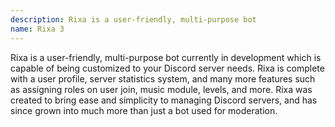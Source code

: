 ```yaml
---
description: Rixa is a user-friendly, multi-purpose bot
name: Rixa 3
---
```


Rixa is a user-friendly, multi-purpose bot currently in development which is capable of being customized to your Discord server needs. 
Rixa is complete with a user profile, server statistics system, and many more features such as assigning roles on user join, music module, levels, and more. 
Rixa was created to bring ease and simplicity to managing Discord servers, and has since grown into much more than just a bot used for moderation.

